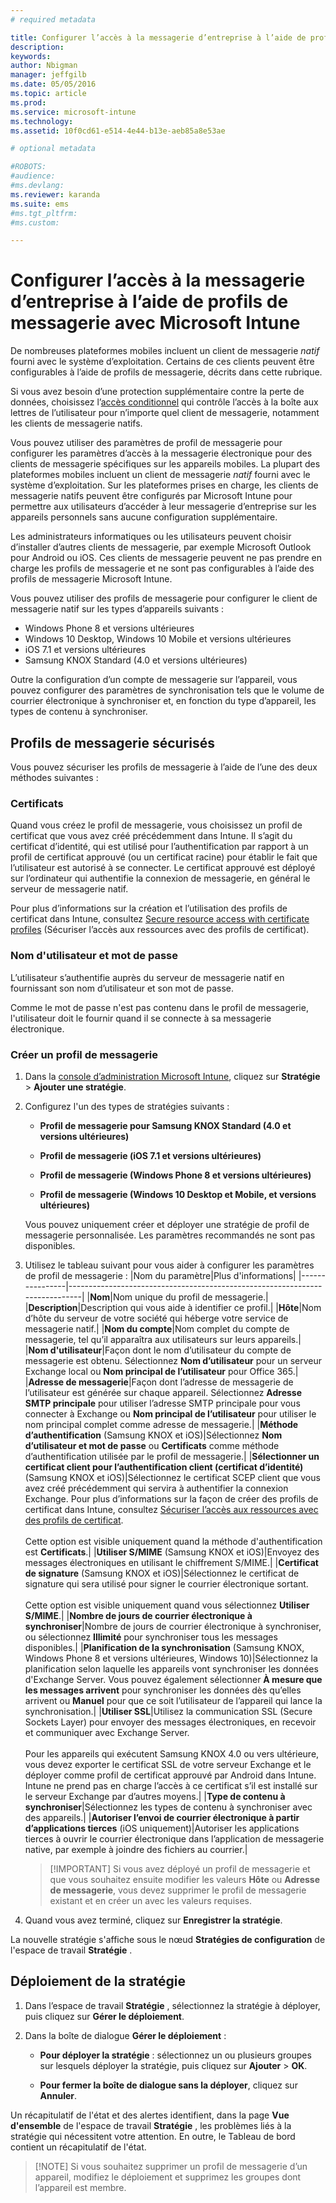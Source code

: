 ```yaml
---
# required metadata

title: Configurer l’accès à la messagerie d’entreprise à l’aide de profils de messagerie | Microsoft Intune
description:
keywords:
author: Nbigman
manager: jeffgilb
ms.date: 05/05/2016
ms.topic: article
ms.prod:
ms.service: microsoft-intune
ms.technology:
ms.assetid: 10f0cd61-e514-4e44-b13e-aeb85a8e53ae

# optional metadata

#ROBOTS:
#audience:
#ms.devlang:
ms.reviewer: karanda
ms.suite: ems
#ms.tgt_pltfrm:
#ms.custom:

---
```


# Configurer l’accès à la messagerie d’entreprise à l’aide de profils de messagerie avec Microsoft Intune
De nombreuses plateformes mobiles incluent un client de messagerie *natif* fourni avec le système d’exploitation.  Certains de ces clients peuvent être configurables à l’aide de profils de messagerie, décrits dans cette rubrique.

Si vous avez besoin d’une protection supplémentaire contre la perte de données, choisissez l’[accès conditionnel](restrict-access-to-email-and-o365-services-with-microsoft-intune.md) qui contrôle l’accès à la boîte aux lettres de l’utilisateur pour n’importe quel client de messagerie, notamment les clients de messagerie natifs.

Vous pouvez utiliser des paramètres de profil de messagerie pour configurer les paramètres d’accès à la messagerie électronique pour des clients de messagerie spécifiques sur les appareils mobiles.   La plupart des plateformes mobiles incluent un client de messagerie *natif* fourni avec le système d’exploitation.  Sur les plateformes prises en charge, les clients de messagerie natifs peuvent être configurés par Microsoft Intune pour permettre aux utilisateurs d’accéder à leur messagerie d’entreprise sur les appareils personnels sans aucune configuration supplémentaire.  

Les administrateurs informatiques ou les utilisateurs peuvent choisir d’installer d’autres clients de messagerie, par exemple Microsoft Outlook pour Android ou iOS.  Ces clients de messagerie peuvent ne pas prendre en charge les profils de messagerie et ne sont pas configurables à l’aide des profils de messagerie Microsoft Intune.  

Vous pouvez utiliser des profils de messagerie pour configurer le client de messagerie natif sur les types d’appareils suivants :
-   Windows Phone 8 et versions ultérieures
-   Windows 10 Desktop, Windows 10 Mobile et versions ultérieures
-   iOS 7.1 et versions ultérieures
-   Samsung KNOX Standard (4.0 et versions ultérieures)


Outre la configuration d’un compte de messagerie sur l’appareil, vous pouvez configurer des paramètres de synchronisation tels que le volume de courrier électronique à synchroniser et, en fonction du type d’appareil, les types de contenu à synchroniser.

## Profils de messagerie sécurisés
Vous pouvez sécuriser les profils de messagerie à l’aide de l’une des deux méthodes suivantes :

### Certificats
Quand vous créez le profil de messagerie, vous choisissez un profil de certificat que vous avez créé précédemment dans Intune. Il s’agit du certificat d’identité, qui est utilisé pour l’authentification par rapport à un profil de certificat approuvé (ou un certificat racine) pour établir le fait que l’utilisateur est autorisé à se connecter. Le certificat approuvé est déployé sur l’ordinateur qui authentifie la connexion de messagerie, en général le serveur de messagerie natif.

Pour plus d’informations sur la création et l’utilisation des profils de certificat dans Intune, consultez [Secure resource access with certificate profiles](secure-resource-access-with-certificate-profiles.md) (Sécuriser l’accès aux ressources avec des profils de certificat).

### Nom d'utilisateur et mot de passe
L’utilisateur s’authentifie auprès du serveur de messagerie natif en fournissant son nom d’utilisateur et son mot de passe.

Comme le mot de passe n'est pas contenu dans le profil de messagerie, l'utilisateur doit le fournir quand il se connecte à sa messagerie électronique.

### Créer un profil de messagerie

1.  Dans la [console d’administration Microsoft Intune](https://manage.microsoft.com), cliquez sur **Stratégie** &gt; **Ajouter une stratégie**.

2.  Configurez l'un des types de stratégies suivants :

    -   **Profil de messagerie pour Samsung KNOX Standard (4.0 et versions ultérieures)**

    -   **Profil de messagerie (iOS 7.1 et versions ultérieures)**

    -   **Profil de messagerie (Windows Phone 8 et versions ultérieures)**

    -   **Profil de messagerie (Windows 10 Desktop et Mobile, et versions ultérieures)**

    Vous pouvez uniquement créer et déployer une stratégie de profil de messagerie personnalisée. Les paramètres recommandés ne sont pas disponibles.

3.  Utilisez le tableau suivant pour vous aider à configurer les paramètres de profil de messagerie :
    |Nom du paramètre|Plus d'informations|
    |----------------|-----------------------------------------------------------------------------|
    |**Nom**|Nom unique du profil de messagerie.|
    |**Description**|Description qui vous aide à identifier ce profil.|
    |**Hôte**|Nom d’hôte du serveur de votre société qui héberge votre service de messagerie natif.|
    |**Nom du compte**|Nom complet du compte de messagerie, tel qu’il apparaîtra aux utilisateurs sur leurs appareils.|
    |**Nom d'utilisateur**|Façon dont le nom d’utilisateur du compte de messagerie est obtenu. Sélectionnez **Nom d’utilisateur** pour un serveur Exchange local ou **Nom principal de l’utilisateur** pour Office 365.|
    |**Adresse de messagerie**|Façon dont l’adresse de messagerie de l’utilisateur est générée sur chaque appareil. Sélectionnez **Adresse SMTP principale** pour utiliser l’adresse SMTP principale pour vous connecter à Exchange ou **Nom principal de l’utilisateur** pour utiliser le nom principal complet comme adresse de messagerie.|
    |**Méthode d’authentification** (Samsung KNOX et iOS)|Sélectionnez **Nom d’utilisateur et mot de passe** ou **Certificats** comme méthode d’authentification utilisée par le profil de messagerie.|
    |**Sélectionner un certificat client pour l’authentification client (certificat d’identité)** (Samsung KNOX et iOS)|Sélectionnez le certificat SCEP client que vous avez créé précédemment qui servira à authentifier la connexion Exchange. Pour plus d’informations sur la façon de créer des profils de certificat dans Intune, consultez [Sécuriser l’accès aux ressources avec des profils de certificat](secure-resource-access-with-certificate-profiles.md).<br /><br />Cette option est visible uniquement quand la méthode d'authentification est **Certificats**.|
    |**Utiliser S/MIME** (Samsung KNOX et iOS)|Envoyez des messages électroniques en utilisant le chiffrement S/MIME.|
    |**Certificat de signature** (Samsung KNOX et iOS)|Sélectionnez le certificat de signature qui sera utilisé pour signer le courrier électronique sortant.<br /><br />Cette option est visible uniquement quand vous sélectionnez **Utiliser S/MIME**.|
    |**Nombre de jours de courrier électronique à synchroniser**|Nombre de jours de courrier électronique à synchroniser, ou sélectionnez **Illimité** pour synchroniser tous les messages disponibles.|
    |**Planification de la synchronisation** (Samsung KNOX, Windows Phone 8 et versions ultérieures, Windows 10)|Sélectionnez la planification selon laquelle les appareils vont synchroniser les données d'Exchange Server. Vous pouvez également sélectionner **À mesure que les messages arrivent** pour synchroniser les données dès qu’elles arrivent ou **Manuel** pour que ce soit l’utilisateur de l’appareil qui lance la synchronisation.|
    |**Utiliser SSL**|Utilisez la communication SSL (Secure Sockets Layer) pour envoyer des messages électroniques, en recevoir et communiquer avec Exchange Server.<br /><br />Pour les appareils qui exécutent Samsung KNOX 4.0 ou vers ultérieure, vous devez exporter le certificat SSL de votre serveur Exchange et le déployer comme profil de certificat approuvé par Android dans Intune. Intune ne prend pas en charge l’accès à ce certificat s’il est installé sur le serveur Exchange par d’autres moyens.|
    |**Type de contenu à synchroniser**|Sélectionnez les types de contenu à synchroniser avec des appareils.| 
    |**Autoriser l’envoi de courrier électronique à partir d’applications tierces** (iOS uniquement)|Autoriser les applications tierces à ouvrir le courrier électronique dans l’application de messagerie native, par exemple à joindre des fichiers au courrier.|

    > [!IMPORTANT] Si vous avez déployé un profil de messagerie et que vous souhaitez ensuite modifier les valeurs **Hôte** ou **Adresse de messagerie**, vous devez supprimer le profil de messagerie existant et en créer un avec les valeurs requises.

4.  Quand vous avez terminé, cliquez sur **Enregistrer la stratégie**.

La nouvelle stratégie s'affiche sous le nœud **Stratégies de configuration** de l'espace de travail **Stratégie** .

## Déploiement de la stratégie

1.  Dans l’espace de travail **Stratégie** , sélectionnez la stratégie à déployer, puis cliquez sur **Gérer le déploiement**.

2.  Dans la boîte de dialogue **Gérer le déploiement** :

    -   **Pour déployer la stratégie** : sélectionnez un ou plusieurs groupes sur lesquels déployer la stratégie, puis cliquez sur **Ajouter** &gt; **OK**.

    -   **Pour fermer la boîte de dialogue sans la déployer**, cliquez sur **Annuler**.

Un récapitulatif de l'état et des alertes identifient, dans la page **Vue d'ensemble** de l'espace de travail **Stratégie** , les problèmes liés à la stratégie qui nécessitent votre attention. En outre, le Tableau de bord contient un récapitulatif de l'état.

> [!NOTE] Si vous souhaitez supprimer un profil de messagerie d’un appareil, modifiez le déploiement et supprimez les groupes dont l’appareil est membre.




<!--HONumber=Jun16_HO1-->


